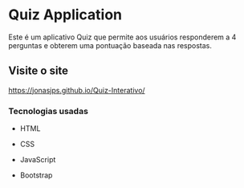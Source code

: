 # Quiz Application
Este é um aplicativo Quiz que permite aos usuários responderem a 4 perguntas e obterem uma pontuação baseada nas respostas.


## Visite o site
https://jonasjps.github.io/Quiz-Interativo/

### Tecnologias usadas

- HTML

- CSS

- JavaScript

- Bootstrap
